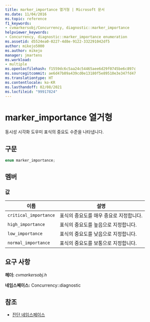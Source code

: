 ```yaml
---
title: marker_importance 열거형 | Microsoft 문서
ms.date: 11/04/2016
ms.topic: reference
f1_keywords:
- cvmarkersobj/Concurrency, diagnostic::marker_importance
helpviewer_keywords:
- Concurrency, diagnostic::marker_importance enumeration
ms.assetid: d5524ea0-0227-4d8e-9122-332291042df5
author: mikejo5000
ms.author: mikejo
manager: jmartens
ms.workload:
- multiple
ms.openlocfilehash: f1559dc6c5aa24c54465aee6d29f0745be6c897c
ms.sourcegitcommit: ae6d47b09a439cd0e13180f5e89510e3e347fd47
ms.translationtype: HT
ms.contentlocale: ko-KR
ms.lasthandoff: 02/08/2021
ms.locfileid: "99917824"
---
```

# <a name="marker_importance-enumeration"></a>marker_importance 열거형
동시성 시각화 도우미 표식의 중요도 수준을 나타냅니다.

## <a name="syntax"></a>구문

```cpp
enum marker_importance;
```

## <a name="members"></a>멤버

### <a name="values"></a>값

|이름|설명|
|----------|-----------------|
|`critical_importance`|표식의 중요도를 매우 중요로 지정합니다.|
|`high_importance`|표식의 중요도를 높음으로 지정합니다.|
|`low_importance`|표식의 중요도를 낮음으로 지정합니다.|
|`normal_importance`|표식의 중요도를 보통으로 지정합니다.|

## <a name="requirements"></a>요구 사항
 **헤더:** *cvmarkersobj.h*

 **네임스페이스:** Concurrency::diagnostic

## <a name="see-also"></a>참조
- [진단 네임스페이스](../profiling/diagnostic-namespace.md)